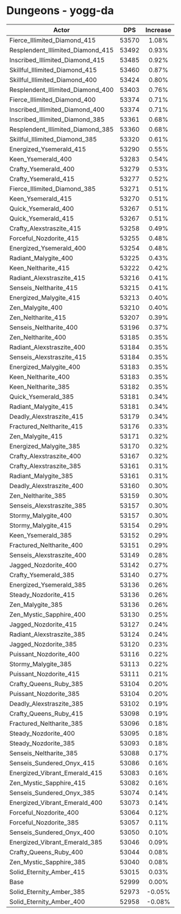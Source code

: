 # Dungeons - yogg-da
| Actor | DPS | Increase |
|---|:---:|:---:|
|Fierce_Illimited_Diamond_415|53570|1.08%|
|Resplendent_Illimited_Diamond_415|53492|0.93%|
|Inscribed_Illimited_Diamond_415|53485|0.92%|
|Skillful_Illimited_Diamond_415|53460|0.87%|
|Skillful_Illimited_Diamond_400|53424|0.80%|
|Resplendent_Illimited_Diamond_400|53403|0.76%|
|Fierce_Illimited_Diamond_400|53374|0.71%|
|Inscribed_Illimited_Diamond_400|53374|0.71%|
|Inscribed_Illimited_Diamond_385|53361|0.68%|
|Resplendent_Illimited_Diamond_385|53360|0.68%|
|Skillful_Illimited_Diamond_385|53320|0.61%|
|Energized_Ysemerald_415|53290|0.55%|
|Keen_Ysemerald_400|53283|0.54%|
|Crafty_Ysemerald_400|53279|0.53%|
|Crafty_Ysemerald_415|53277|0.52%|
|Fierce_Illimited_Diamond_385|53271|0.51%|
|Keen_Ysemerald_415|53270|0.51%|
|Quick_Ysemerald_400|53267|0.51%|
|Quick_Ysemerald_415|53267|0.51%|
|Crafty_Alexstraszite_415|53258|0.49%|
|Forceful_Nozdorite_415|53255|0.48%|
|Energized_Ysemerald_400|53254|0.48%|
|Radiant_Malygite_400|53225|0.43%|
|Keen_Neltharite_415|53222|0.42%|
|Radiant_Alexstraszite_415|53216|0.41%|
|Senseis_Neltharite_415|53215|0.41%|
|Energized_Malygite_415|53213|0.40%|
|Zen_Malygite_400|53210|0.40%|
|Zen_Neltharite_415|53207|0.39%|
|Senseis_Neltharite_400|53196|0.37%|
|Zen_Neltharite_400|53185|0.35%|
|Radiant_Alexstraszite_400|53184|0.35%|
|Senseis_Alexstraszite_415|53184|0.35%|
|Energized_Malygite_400|53183|0.35%|
|Keen_Neltharite_400|53183|0.35%|
|Keen_Neltharite_385|53182|0.35%|
|Quick_Ysemerald_385|53181|0.34%|
|Radiant_Malygite_415|53181|0.34%|
|Deadly_Alexstraszite_415|53179|0.34%|
|Fractured_Neltharite_415|53176|0.33%|
|Zen_Malygite_415|53171|0.32%|
|Energized_Malygite_385|53170|0.32%|
|Crafty_Alexstraszite_400|53167|0.32%|
|Crafty_Alexstraszite_385|53161|0.31%|
|Radiant_Malygite_385|53161|0.31%|
|Deadly_Alexstraszite_400|53160|0.30%|
|Zen_Neltharite_385|53159|0.30%|
|Senseis_Alexstraszite_385|53157|0.30%|
|Stormy_Malygite_400|53157|0.30%|
|Stormy_Malygite_415|53154|0.29%|
|Keen_Ysemerald_385|53152|0.29%|
|Fractured_Neltharite_400|53151|0.29%|
|Senseis_Alexstraszite_400|53149|0.28%|
|Jagged_Nozdorite_400|53142|0.27%|
|Crafty_Ysemerald_385|53140|0.27%|
|Energized_Ysemerald_385|53136|0.26%|
|Steady_Nozdorite_415|53136|0.26%|
|Zen_Malygite_385|53136|0.26%|
|Zen_Mystic_Sapphire_400|53130|0.25%|
|Jagged_Nozdorite_415|53127|0.24%|
|Radiant_Alexstraszite_385|53124|0.24%|
|Jagged_Nozdorite_385|53120|0.23%|
|Puissant_Nozdorite_400|53116|0.22%|
|Stormy_Malygite_385|53113|0.22%|
|Puissant_Nozdorite_415|53111|0.21%|
|Crafty_Queens_Ruby_385|53104|0.20%|
|Puissant_Nozdorite_385|53104|0.20%|
|Deadly_Alexstraszite_385|53102|0.19%|
|Crafty_Queens_Ruby_415|53098|0.19%|
|Fractured_Neltharite_385|53096|0.18%|
|Steady_Nozdorite_400|53095|0.18%|
|Steady_Nozdorite_385|53093|0.18%|
|Senseis_Neltharite_385|53088|0.17%|
|Senseis_Sundered_Onyx_415|53086|0.16%|
|Energized_Vibrant_Emerald_415|53083|0.16%|
|Zen_Mystic_Sapphire_415|53082|0.16%|
|Senseis_Sundered_Onyx_385|53074|0.14%|
|Energized_Vibrant_Emerald_400|53073|0.14%|
|Forceful_Nozdorite_400|53064|0.12%|
|Forceful_Nozdorite_385|53057|0.11%|
|Senseis_Sundered_Onyx_400|53050|0.10%|
|Energized_Vibrant_Emerald_385|53046|0.09%|
|Crafty_Queens_Ruby_400|53044|0.08%|
|Zen_Mystic_Sapphire_385|53040|0.08%|
|Solid_Eternity_Amber_415|53015|0.03%|
|Base|52999|0.00%|
|Solid_Eternity_Amber_385|52973|-0.05%|
|Solid_Eternity_Amber_400|52958|-0.08%|
